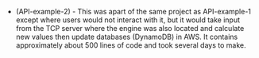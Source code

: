 - (API-example-2) - This was apart of the same project as API-example-1 except where users would not interact with it, but it would take input from the TCP server where the engine was also located and calculate new values then update databases (DynamoDB) in AWS. It contains approximately about 500 lines of code and took several days to make.

